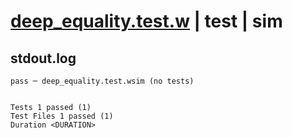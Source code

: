 # [deep_equality.test.w](../../../../../examples/tests/valid/deep_equality.test.w) | test | sim

## stdout.log
```log
pass ─ deep_equality.test.wsim (no tests)
 
 
Tests 1 passed (1)
Test Files 1 passed (1)
Duration <DURATION>
```

